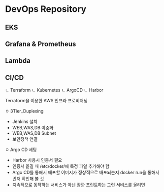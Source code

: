 # DevOps Repository

## EKS

## Grafana & Prometheus

## Lambda

## CI/CD
ㄴ Terraform
ㄴ Kubernetes
ㄴ ArgoCD
ㄴ Harbor

Terraform을 이용한 AWS 인프라 프로비저닝

ㅇ 3Tier_Duplexing
   - Jenkins 설치
   - WEB,WAS,DB 이중화
   - WEB,WAS,DB Subnet
   - 보안정책 연결

ㅇ Argo CD 세팅
   - Harbor 사용시 인증서 필요
   - 인증서 옮길 때 /etc/docker/에 특정 파일 추가해야 함
   - Argo CD를 통해서 배포할 이미지가 정상적으로 배포되는지 docker run을 통해서 먼저 확인해 볼 것
   - 지속적으로 동작하는 서비스가 아닌 잠깐 프린트하는 그런 서비스를 올리면 
 
